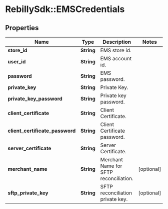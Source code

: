 # RebillySdk::EMSCredentials

## Properties
Name | Type | Description | Notes
------------ | ------------- | ------------- | -------------
**store_id** | **String** | EMS store id. | 
**user_id** | **String** | EMS account id. | 
**password** | **String** | EMS password. | 
**private_key** | **String** | Private Key. | 
**private_key_password** | **String** | Private key password. | 
**client_certificate** | **String** | Client Certificate. | 
**client_certificate_password** | **String** | Client Certificate password. | 
**server_certificate** | **String** | Server Certificate. | 
**merchant_name** | **String** | Merchant Name for SFTP reconciliation. | [optional] 
**sftp_private_key** | **String** | SFTP reconciliation private key. | [optional] 

